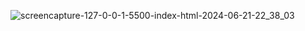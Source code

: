![screencapture-127-0-0-1-5500-index-html-2024-06-21-22_38_03](https://github.com/Nur-Adnan/Dashboard-Using-Html-CSS/assets/56475820/19162ac7-a067-4153-934e-987b41b72179)
